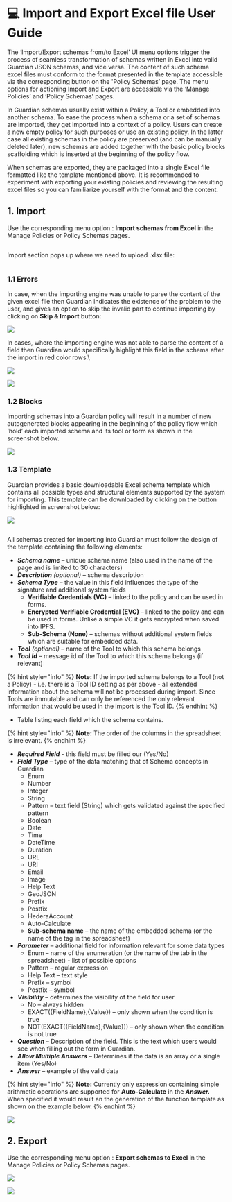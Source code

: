 # 💻 Import and Export Excel file User Guide

The ‘Import/Export schemas from/to Excel’ UI menu options trigger the process of seamless transformation of schemas
written in Excel into valid Guardian JSON schemas, and vice versa. The content of such schema excel files must conform
to the format presented in the template accessible via the corresponding button on the 'Policy Schemas’ page. The menu
options for actioning Import and Export are accessible via the ‘Manage Policies’ and ‘Policy Schemas’ pages.

In Guardian schemas usually exist within a Policy, a Tool or embedded into another schema. To ease the process when a
schema or a set of schemas are imported, they get imported into a context of a policy. Users can create a new empty
policy for such purposes or use an existing policy. In the latter case all existing schemas in the policy are
preserved (and can be manually deleted later), new schemas are added together with the basic policy blocks scaffolding
which is inserted at the beginning of the policy flow.

When schemas are exported, they are packaged into a single Excel file formatted like the template mentioned above. It is
recommended to experiment with exporting your existing policies and reviewing the resulting excel files so you can
familiarize yourself with the format and the content.

## 1. Import

Use the corresponding menu option : **Import schemas from Excel** in the Manage Policies or Policy Schemas pages.

<figure><img src="../../../.gitbook/assets/0 (13).png" alt=""><figcaption></figcaption></figure>

Import section pops up where we need to upload .xlsx file:

<figure><img src="../../../.gitbook/assets/1 (15).png" alt=""><figcaption></figcaption></figure>

### 1.1 Errors

In case, when the importing engine was unable to parse the content of the given excel file then Guardian indicates the existence of the problem to the user, and gives an option to skip the invalid part to continue importing by clicking on **Skip & Import** button:

![](<../../../.gitbook/assets/2 (17).png>)

In cases, where the importing engine was not able to parse the content of a field then Guardian would specifically highlight this field in the schema after the import in red color rows:\


![](<../../../.gitbook/assets/3 (14).png>)

![](<../../../.gitbook/assets/4 (12).png>)

### 1.2 Blocks

Importing schemas into a Guardian policy will result in a number of new autogenerated blocks appearing in the beginning of the policy flow which ‘hold’ each imported schema and its tool or form as shown in the screenshot below.

![](<../../../.gitbook/assets/5 (15).png>)

### 1.3 Template

Guardian provides a basic downloadable Excel schema template which contains all possible types and structural elements supported by the system for importing. This template can be downloaded by clicking on the button highlighted in screenshot below:

![](<../../../.gitbook/assets/6 (14).png>)

<figure><img src="../../../.gitbook/assets/7 (14).png" alt=""><figcaption></figcaption></figure>

All schemas created for importing into Guardian must follow the design of the template containing the following elements:

* _**Schema name**_ – unique schema name (also used in the name of the page and is limited to 30 characters)
* _**Description** (optional)_ – schema description
* _**Schema Type**_ – the value in this field influences the type of the signature and additional system fields
  * **Verifiable Credentials (VC)** – linked to the policy and can be used in forms.
  * **Encrypted Verifiable Credential (EVC)** – linked to the policy and can be used in forms. Unlike a simple VC it gets encrypted when saved into IPFS.
  * **Sub-Schema (None)** – schemas without additional system fields which are suitable for embedded data.
* _**Tool**_ _(optional) –_ name of the Tool to which this schema belongs
* _**Tool Id**_ – message id of the Tool to which this schema belongs (if relevant)

{% hint style="info" %}
**Note:** If the imported schema belongs to a Tool (not a Policy) - i.e. there is a Tool ID setting as per above - all extended information about the schema will not be processed during import. Since Tools are immutable and can only be referenced the only relevant information that would be used in the import is the Tool ID.
{% endhint %}

* Table listing each field which the schema contains.

{% hint style="info" %}
**Note:** The order of the columns in the spreadsheet is irrelevant.
{% endhint %}

* _**Required Field**_ - this field must be filled our (Yes/No)
* _**Field Type**_ – type of the data matching that of Schema concepts in Guardian
  * Enum
  * Number
  * Integer
  * String
  * Pattern – text field (String) which gets validated against the specified pattern
  * Boolean
  * Date
  * Time
  * DateTime
  * Duration
  * URL
  * URI
  * Email
  * Image
  * Help Text
  * GeoJSON
  * Prefix
  * Postfix
  * HederaAccount
  * Auto-Calculate
  * **Sub-schema name** – the name of the embedded schema (or the name of the tag in the spreadsheet)
* _**Parameter**_ – additional field for information relevant for some data types
  * Enum – name of the enumeration (or the name of the tab in the spreadsheet) - list of possible options
  * Pattern – regular expression
  * Help Text – text style
  * Prefix – symbol
  * Postfix – symbol
* _**Visibility**_ – determines the visibility of the field for user
  * No – always hidden
  * EXACT({FieldName},{Value}) – only shown when the condition is true
  * NOT(EXACT({FieldName},{Value})) – only shown when the condition is not true
* _**Question**_ – Description of the field. This is the text which users would see when filling out the form in Guardian.
* _**Allow Multiple Answers**_ – Determines if the data is an array or a single item (Yes/No)
* _**Answer**_ – example of the valid data

{% hint style="info" %}
**Note:** Currently only expression containing simple arithmetic operations are supported for **Auto-Calculate** in the _**Answer.**_ When specified it would result an the generation of the function template as shown on the example below.
{% endhint %}

![](<../../../.gitbook/assets/8 (15).png>)

## 2. Export

Use the corresponding menu option : **Export schemas to Excel** in the Manage Policies or Policy Schemas pages.

![](<../../../.gitbook/assets/9 (13).png>)

![](<../../../.gitbook/assets/10 (14).png>)
